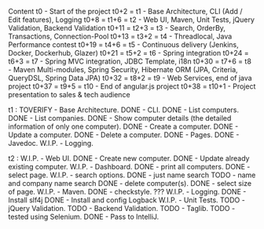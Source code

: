 Content
    t0 - Start of the project
    t0+2 = t1 - Base Architecture, CLI (Add / Edit features), Logging
    t0+8 = t1+6 = t2 - Web UI, Maven, Unit Tests, jQuery Validation, Backend Validation
    t0+11 = t2+3 = t3 - Search, OrderBy, Transactions, Connection-Pool
    t0+13 = t3+2 = t4 - Threadlocal, Java Performance contest
    t0+19 = t4+6 = t5 - Continuous delivery (Jenkins, Docker, Dockerhub, Glazer)
    t0+21 = t5+2 = t6 - Spring integration
    t0+24 = t6+3 = t7 - Spring MVC integration, JDBC Template, i18n
    t0+30 = t7+6 = t8 - Maven Multi-modules, Spring Security, Hibernate ORM (JPA, Criteria, QueryDSL, Spring Data JPA)
    t0+32 = t8+2 = t9 - Web Services, end of java project
    t0+37 = t9+5 = t10 - End of angular.js project
    t0+38 = t10+1 - Project presentation to sales & tech audience

t1 :
	TOVERIFY - Base Architecture.
	DONE - CLI.
	    DONE - List computers.
	    DONE - List companies.
	    DONE - Show computer details (the detailed information of only one computer).
	    DONE - Create a computer.
	    DONE - Update a computer.
	    DONE - Delete a computer.
		DONE - Pages.
	DONE - Javedoc.
	W.I.P. - Logging.

t2 : 
	W.I.P. - Web UI.
		DONE - Create new computer.
		DONE - Update already existing computer.
		W.I.P. - Dashboard.
			DONE - print all computers.
			DONE - select page.
			W.I.P. - search options.
				DONE - just name search
				TODO - name and company name search
			DONE - delete computer(s).
			DONE - select size of page.
	W.I.P. - Maven.
		DONE - checkstyle.
		???
	W.I.P. - Logging.
		DONE - Install slf4j
		DONE - Install and config Logback
	W.I.P. - Unit Tests.
	TODO - jQuery Validation.
	TODO - Backend Validation.
	TODO - Taglib.
	TODO - tested using Selenium.
	DONE - Pass to IntelliJ.

